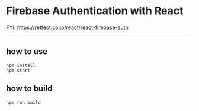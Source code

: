 # Firebase Authentication with React
FYI: https://reffect.co.jp/react/react-firebase-auth

---

## how to use
```
npm install
npm start
```

## how to build
```
npm run build
```
